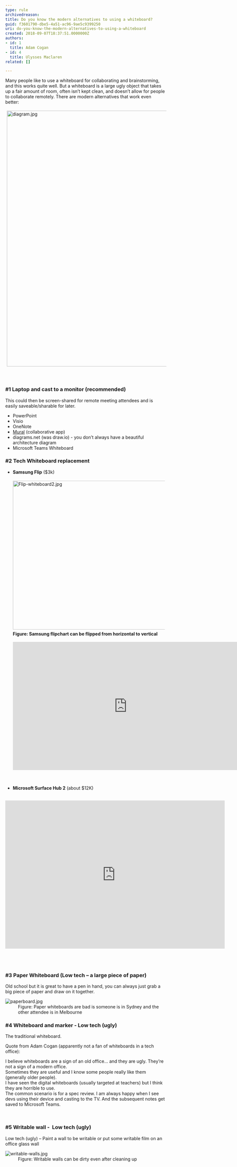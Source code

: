 ```yaml
---
type: rule
archivedreason: 
title: Do you know the modern alternatives to using a whiteboard?
guid: f3601790-dbe5-4a51-ac96-9ae5c9399250
uri: do-you-know-the-modern-alternatives-to-using-a-whiteboard
created: 2018-09-07T18:37:51.0000000Z
authors:
- id: 1
  title: Adam Cogan
- id: 4
  title: Ulysses Maclaren
related: []

---
```



Many people like to use a whiteboard for collaborating and brainstorming, and this works quite well. But a whiteboard is a large ugly object that takes up a fair amount of room, often isn’t kept clean, and doesn’t allow for people to collaborate remotely. There are modern alternatives that work even better&#58;​<br><div><img src="/SiteAssets/modern-alternatives-to-using-a-whiteboard/diagram.jpg" alt="diagram.jpg" style="margin&#58;5px;width&#58;808px;" /><br></div>
<br><excerpt class='endintro'></excerpt><br>
<h3 class="ssw15-rteElement-H3">#1 Laptop and cast to a monitor (recommended)</h3><p>This could then be screen-shared for remote meeting attendees&#160;and is easily saveable/sharable for later.<br></p><ul><li>PowerPoint</li><li>Visio<br></li><li>OneNote<br></li><li> 
      <a href="https&#58;//mural.co/">Mural</a>&#160;(collaborative app)<br></li><li>diagrams.net ​(was draw.io) -&#160;you don’t always have a beautiful architecture diagram<br></li><li>Microsoft Teams Whiteboard​​​​​<br></li></ul><h3 class="ssw15-rteElement-H3">#2 Tech Whiteboard replacement<br></h3><ul><li> 
      <b>Samsung Flip</b> ($3k)<br> 
      <dl class="image"><dt>​<img src="/PublishingImages/samsung-flip.png" alt="Flip-whiteboard2.jpg" style="margin&#58;5px 0px;width&#58;518px;height&#58;470px;" /><br></dt><dt><strong>​​Figure&#58;&#160;Samsung flipchart can be flipped from horizontal to vertical​​​<br>​</strong><br><div class="ms-rtestate-read ms-rte-embedcode ms-rte-embedil ms-rtestate-notify" unselectable="on">
         <iframe width="720" height="405" src="https&#58;//www.youtube.com/embed/koFmsg8TaUU?rel=0" frameborder="0"></iframe>&#160;</div>​<br></dt></dl></li><li> 
      <b>Microsoft Surface Hub 2</b>&#160;(about $12K)<br></li></ul><div>​&#160; &#160; &#160; &#160; &#160;&#160;<div class="ms-rtestate-read ms-rte-embedcode ms-rte-embedil ms-rtestate-notify" unselectable="on"><iframe width="693" height="468" src="https&#58;//www.youtube.com/embed/iWVwhC_8aLY" frameborder="0"></iframe>&#160;</div><br><br></div><h3 class="ssw15-rteElement-H3">#3 Paper Whiteboard&#160;(Low tech – a large piece of paper)<br></h3><p>Old school but it is great to have a pen in hand, you can always just grab a big piece of paper and draw on it together.<br></p><dl class="image"><dt><img src="/PublishingImages/paperboard.jpg" alt="paperboard.jpg" /><br></dt><dd>Figure&#58; Paper whiteboards are bad is someone is in Sydney and the other attendee is in Melbourne</dd></dl><p></p><h3 class="ssw15-rteElement-H3">#4 Whiteboard and marker - Low tech&#160;(ugly)&#160;<br></h3><p>The traditional whiteboard.<br></p><p>Quote from Adam Cogan (apparently not a fan of whiteboards in a tech office)&#58;<br></p><p class="ssw15-rteElement-Reference">I believe whiteboards are a sign of an old office… and they are ugly. They’re not a sign of a modern office.<br>Sometimes they are useful and I know some people really like them (generally older people).<br>I have seen the digital whiteboards (usually targeted at teachers) but I think they are horrible to use.<br>The common scenario is for a spec review. I am always happy when I see devs using their device and casting to the TV. And the subsequent notes get saved to Microsoft Teams.</p> ​ 
<h3 class="ssw15-rteElement-H3">#5 Writable wall -&#160;&#160;Low tech&#160;(ugly)<br></h3><p>Low tech&#160;(ugly) – Paint a wall to be writable or put some writable film on an office glass wall</p><dl class="image"><dt> <img src="/PublishingImages/writable-walls.jpg" alt="writable-walls.jpg" /> </dt><dd>Figure&#58; Writable walls can be dirty even after cleaning up​<span style="color&#58;#444444;"> </span></dd></dl>


